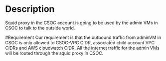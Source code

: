 # Description
Squid proxy in the CSOC account is going to be used by the admin VMs in CSOC to talk to the outside world.

#Requirement
Our requirement is that the outbound traffic from adminVM in CSOC is only allowed to CSOC-VPC CIDR, associated child account VPC CIDRs and  AWS cloudwatch CIDR. All the internet traffic for the admin VMs will be routed through the squid proxy in CSOC.


